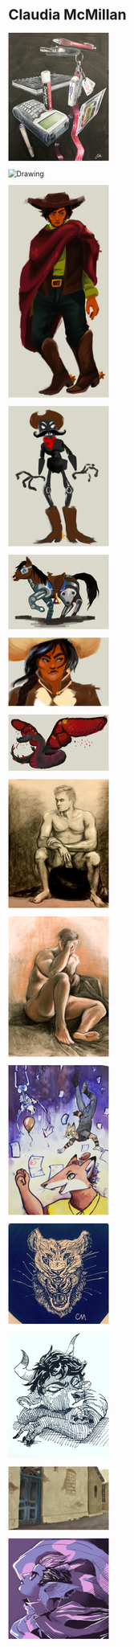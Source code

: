 # Claudia McMillan

<img src="images/thumb/thumb.McMillan_ColorPencil1.JPG"
alt="Drawing" style="width: 200px;"/>

<img src="images/thumb/thumb.McMillan_ColorPencil2.JPG"
alt="Drawing" style="width: 200px;"/>

<img src="images/thumb/thumb.McMillan_ConceptArt1.png"
alt="Drawing" style="width: 200px;"/>

<img src="images/thumb/thumb.McMillan_ConceptArt2.png"
alt="Drawing" style="width: 200px;"/>

<img src="images/thumb/thumb.McMillan_ConceptArt3.png"
alt="Drawing" style="width: 200px;"/>

<img src="images/thumb/thumb.McMillan_ConceptArt4.PNG"
alt="Drawing" style="width: 200px;"/>

<img src="images/thumb/thumb.McMillan_ConceptArt5.jpg"
alt="Drawing" style="width: 200px;"/>

<img src="images/thumb/thumb.McMillan_LifeDrawing1.png"
alt="Drawing" style="width: 200px;"/>

<img src="images/thumb/thumb.McMillan_LifeDrawing2.png"
alt="Drawing" style="width: 200px;"/>

<img src="images/thumb/thumb.McMillan_Watercolor1.png"
alt="Drawing" style="width: 200px;"/>

<img src="images/thumb/thumb.McMillan_Ink1.JPG"
alt="Drawing" style="width: 200px;"/>

<img src="images/thumb/thumb.McMillan_Ink2.JPG"
alt="Drawing" style="width: 200px;"/>

<img src="images/thumb/thumb.McMillan_DigitalPainting1.png"
alt="Drawing" style="width: 200px;"/>

<img src="images/thumb/thumb.McMillan_DigitalPainting2.png"
alt="Drawing" style="width: 200px;"/>



